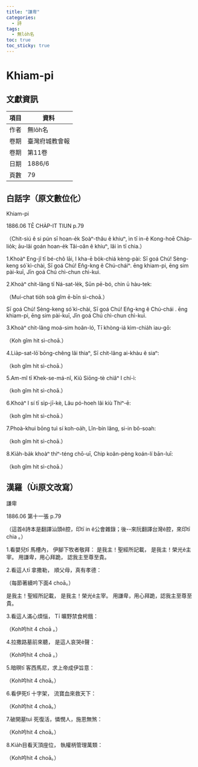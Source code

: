 ```yaml
---
title: "謙卑"
categories:
  - 詩
tags:
  - 無lo̍h名
toc: true
toc_sticky: true
---
```


# Khiam-pi

## 文獻資訊

| 項目 | 資料 |
|---|---|
| 作者 | 無lo̍h名 |
| 卷期 | 臺灣府城教會報 |
| 卷期 | 第11卷 |
| 日期 | 1886/6 |
| 頁數 | 79 |

## 白話字（原文數位化）

Khiam-pi

1886.06 TĒ CHA̍P-IT TIUN p.79

（Chit-siú ê si pún sī hoan-e̍k Soàⁿ-thâu ê khiuⁿ, ìn tī in-ê Kong-hoē Cha̍p-lio̍k; āu-lâi goán hoan-e̍k Tâi-oân ê khiuⁿ, lâi ìn tī chia.）

1.Khoàⁿ Eng-jî tī bé-chô lāi, I kha-ē bo̍k-chiá kèng-pài: Sī goá Chú! Sèng-keng só͘ kì-chài, Sī goá Chú! En̂g-kng ê Chú-cháiⁿ. ēng khiam-pi, ēng sim pài-kuī, Jīn goá Chú chì-chun chì-kuì.

2.Khoàⁿ chit-lâng tī Ná-sat-le̍k, Sūn pē-bó, chin ū hàu-tek:

（Muí-chat tio̍h soà gîm ē-bīn sì-choā.）

Sī goá Chú! Sèng-keng só͘ kì-chài, Sī goá Chú! En̂g-kng ê Chú-chái . ēng khiam-pi, ēng sim pài-kuī, Jīn goá Chú chì-chun chì-kuì.

3.Khoàⁿ chit-lâng moá-sim hoân-ló, Tī khòng-iá kìm-chia̍h iau-gō:

（Koh gîm hit sì-choā.）

4.Lia̍p-sat-lō͘ bōng-chêng lâi thiaⁿ, Sī chit-lâng ai-khàu ê siaⁿ:

（koh gîm hit sì-choā.）

5.Am-mî tī Khek-se-má-nî, Kiû Siōng-tè chiâⁿ I chí-ì:

（koh gîm hit sì-choā.）

6.Khoàⁿ I sí tī si̍p-jī-kè, Lâu pó-hoeh lâi kiù Thiⁿ-ē:

（koh gîm hit sì-choā.）

7.Phoà-khui bōng tuì sí koh-oa̍h, Lîn-bín lâng, si-in bô-soah:

（koh gîm hit sì-choā.）

8.Kia̍h-ba̍k khoàⁿ thiⁿ-téng chō-uī, Chip koân-pèng koán-lí bān-luī:

（koh gîm hit sì-choā.）

## 漢羅（Ùi原文改寫）

謙卑

1886.06 第十一張 p.79

（這首ê詩本是翻譯汕頭ê腔，印tī in ê公會雜錄；後--來阮翻譯台灣ê腔，來印tī chia 。）

1.看嬰兒tī 馬槽內， 伊腳下牧者敬拜： 是我主！聖經所記載， 是我主！榮光ê主宰。 用謙卑，用心拜跪， 認我主至尊至貴。

2.看這人tī 拿撒勒， 順父母，真有孝德：

（每節著續吟下面4 choā。）

是我主！聖經所記載， 是我主！榮光ê主宰。 用謙卑，用心拜跪，認我主至尊至貴。

3.看這人滿心煩惱， Tī 曠野禁食枵餓：

（Koh吟hit 4 choā 。）

4.拉撒路墓前來聽， 是這人哀哭ê聲：

（Koh吟hit 4 choā 。）

5.暗暝tī 客西馬尼，求上帝成伊旨意：

（Koh吟hit 4 choā。）

6.看伊死tī 十字架， 流寶血來救天下：

（Koh吟hit 4 choā。）

7.破開墓tuì 死復活，憐憫人，施恩無煞：

（Koh吟hit 4 choā。）

8.Kia̍h目看天頂座位， 執權柄管理萬類：

（Koh吟hit 4 choā。）
